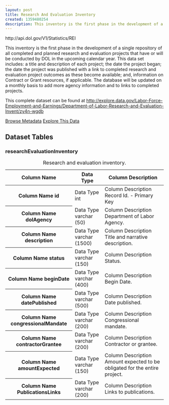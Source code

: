 ```yaml
---
layout: post
title: Research And Evaluation Inventory
created: 1359480254
description: This inventory is the first phase in the development of a single repository of all completed and planned research and evaluation projects that have or will be conducted by DOL in the upcoming calendar year.
---
```


<div class="force_wrap apiurl">
<p>http://api.dol.gov/V1/Statistics/REI</p>
</div>

<p>This inventory is the first phase in the development of a single repository of all completed and planned research and evaluation projects that have or will be conducted by DOL in the upcoming calendar year. This data set includes: a title and description of each project; the date the project began; the date the project was published with a link to completed research and evaluation project outcomes as these become available; and, information on Contract or Grant resources, if applicable. The database will be updated on a monthly basis to add more agency information and to links to completed projects.</p>
<p>This complete dataset can be found at <a href="http://www.dol.gov/cgi-bin/leave-dol.asp?exiturl=http://explore.data.gov/Labor-Force-Employment-and-Earnings/Department-of-Labor-Research-and-Evaluation-Invent/zy4n-wgdb&amp;exitTitle=Research%20and%20Evaluation&amp;fedpage=yes">http://explore.data.gov/Labor-Force-Employment-and-Earnings/Department-of-Labor-Research-and-Evaluation-Invent/zy4n-wgdb</a></p>

<a href ="http://api.dol.gov/V1/Statistics/REI/$metadata" class="button radius button_dataset">Browse Metadata</a>
<a href ="https://devtools.dol.gov/APISampler/Home/Index1?datasetName=DOL%20Research%20and%20Evaluation%20Inventory%20Dataset" class="button radius button_dataset">Explore This Data</a>

## Dataset Tables  

<div>
	<h3>researchEvaluationInventory</h3>
	<table class="accessible responsive" summary="Research and evaluation inventory">
		<caption>Research and evaluation inventory.</caption>
		<thead>
			<tr>
				<th scope="col">Column Name</th>
				<th scope="col">Data Type</th>
				<th scope="col">Column Description</th>
			</tr>
		</thead>
		<tbody>
			<tr>
				<th scope="row">
					<span class="small">Column Name</span>
					id
				</th>
				<td>
					<span class="small">Data Type</span>
					int
				</td>
				<td>
					<span class="small">Column Description</span>
					Record Id. - Primary Key
				</td>
			</tr>
			<tr>
				<th scope="row">
					<span class="small">Column Name</span>
					dolAgency
				</th>
				<td>
					<span class="small">Data Type</span>
					varchar (50)
				</td>
				<td>
					<span class="small">Column Description</span>
					Department of Labor Agency.
				</td>
			</tr>
			<tr>
				<th scope="row">
					<span class="small">Column Name</span>
					description
				</th>
				<td>
					<span class="small">Data Type</span>
					varchar (1500)
				</td>
				<td>
					<span class="small">Column Description</span>
					Title and narrative description.
				</td>
			</tr>
			<tr>
				<th scope="row">
					<span class="small">Column Name</span>
					status
				</th>
				<td>
					<span class="small">Data Type</span>
					varchar (150)
				</td>
				<td>
					<span class="small">Column Description</span>
					Status.
				</td>
			</tr>
			<tr>
				<th scope="row">
					<span class="small">Column Name</span>
					beginDate
				</th>
				<td>
					<span class="small">Data Type</span>
					varchar (400)
				</td>
				<td>
					<span class="small">Column Description</span>
					Begin Date.
				</td>
			</tr>
			<tr>
				<th scope="row">
					<span class="small">Column Name</span>
					datePublished
				</th>
				<td>
					<span class="small">Data Type</span>
					varchar (500)
				</td>
				<td>
					<span class="small">Column Description</span>
					Date published.
				</td>
			</tr>
			<tr>
				<th scope="row">
					<span class="small">Column Name</span>
					congressionalMandate
				</th>
				<td>
					<span class="small">Data Type</span>
					varchar (200)
				</td>
				<td>
					<span class="small">Column Description</span>
					Congressional mandate.
				</td>
			</tr>
			<tr>
				<th scope="row">
					<span class="small">Column Name</span>
					contractorGrantee
				</th>
				<td>
					<span class="small">Data Type</span>
					varchar (200)
				</td>
				<td>
					<span class="small">Column Description</span>
					Contractor or grantee.
				</td>
			</tr>
			<tr>
				<th scope="row">
					<span class="small">Column Name</span>
					amountExpected
				</th>
				<td>
					<span class="small">Data Type</span>
					varchar (150)
				</td>
				<td>
					<span class="small">Column Description</span>
					Amount expected to be obligated for the entire project.
				</td>
			</tr>
			<tr>
				<th scope="row">
					<span class="small">Column Name</span>
					PublicationsLinks
				</th>
				<td>
					<span class="small">Data Type</span>
					varchar (200)
				</td>
				<td>
					<span class="small">Column Description</span>
					Links to publications.
				</td>
			</tr>
		</tbody>
	</table>
</div>